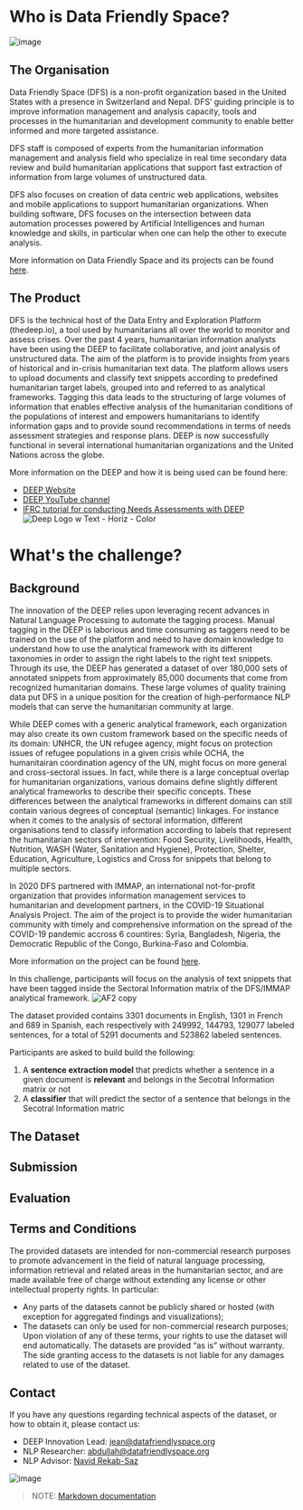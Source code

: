 # Who is Data Friendly Space?
![image](https://user-images.githubusercontent.com/71701125/112319641-8ea04b80-8cae-11eb-8a09-d6ee15d17d0a.png)

## The Organisation

Data Friendly Space (DFS) is a non-profit organization based in the United States with a presence in Switzerland and Nepal. DFS’ guiding principle is to improve information management and analysis capacity, tools and processes in the humanitarian and development community to enable better informed and more targeted assistance.

DFS staff is composed of experts from the humanitarian information management and analysis field who specialize in real time secondary data review and build humanitarian applications that support fast extraction of information from large volumes of unstructured data.

DFS also focuses on creation of data centric web applications, websites and mobile applications to support humanitarian organizations. When building software, DFS focuses on the intersection between data automation processes powered by Artificial Intelligences and human knowledge and skills, in particular when one can help the other to execute analysis.

More information on Data Friendly Space and its projects can be found [here](https://datafriendlyspace.org/).

## The Product

DFS is the technical host of the Data Entry and Exploration Platform (thedeep.io), a tool used by humanitarians all over the world to monitor and assess crises. Over the past 4 years, humanitarian information analysts have been using the DEEP to facilitate collaborative, and joint analysis of unstructured data. The aim of the platform is to provide insights from years of historical and in-crisis humanitarian text data. The platform allows users to upload documents and classify text snippets according to predefined humanitarian target labels, grouped into and referred to as analytical frameworks. Tagging this data leads to the structuring of large volumes of information that enables effective analysis of the humanitarian conditions of the populations of interest and empowers humanitarians to identify information gaps and to provide sound recommendations in terms of needs assessment strategies and response plans. DEEP is now successfully functional in several international humanitarian organizations and the United Nations across the globe.

More information on the DEEP and how it is being used can be found here:
*	[DEEP Website](https://www.thedeep.io/)
*	[DEEP YouTube channel](https://www.youtube.com/channel/UCO3naDryeQIFny6BsEJwCaA)
*	[IFRC tutorial for conducting Needs Assessments with DEEP](https://deephelp.zendesk.com/hc/en-us/articles/360041904812-4-DEEP-Using-the-DEEP-Platform-)
![Deep Logo w Text - Horiz - Color](https://user-images.githubusercontent.com/71701125/112319706-9cee6780-8cae-11eb-9ea5-da96e2935e27.png)

# What's the challenge?

## Background

The innovation of the DEEP relies upon leveraging recent advances in Natural Language Processing to automate the tagging process. Manual tagging in the DEEP is laborious and time consuming as taggers need to be trained on the use of the platform and need to have domain knowledge to understand how to use the analytical framework with its different taxonomies in order to assign the right labels to the right text snippets. Through its use, the DEEP has generated a dataset of over 180,000 sets of annotated snippets from approximately 85,000 documents that come from recognized humanitarian domains. These large volumes of quality training data put DFS in a unique position for the creation of high-performance NLP models that can serve the humanitarian community at large. 

While DEEP comes with a generic analytical framework, each organization may also create its own custom framework based on the specific needs of its domain: UNHCR, the UN refugee agency, might focus on protection issues of refugee populations in a given crisis while OCHA, the humanitairan coordination agency of the UN, might focus on more general and cross-sectoral issues. In fact, while there is a large conceptual overlap for humanitarian organizations, various domains define slightly different analytical frameworks to describe their specific concepts. These differences between the analytical frameworks in different domains can still contain various degrees of conceptual (semantic) linkages. For instance when it comes to the analysis of sectoral information, different organisations tend to classify information according to labels that represent the humanitarian sectors of intervention: Food Security, Livelihoods, Health, Nutrition, WASH (Water, Sanitation and Hygiene), Protection, Shelter, Education, Agriculture, Logistics and Cross for snippets that belong to multiple sectors.

In 2020 DFS partnered with IMMAP, an international not-for-profit organization that provides information management services to humanitarian and development partners, in the COVID-19 Situational Analysis Project. The aim of the project is to provide the wider humanitarian community with timely and comprehensive information on the spread of the COVID-19 pandemic accross 6 countires: Syria, Bangladesh, Nigeria, the Democratic Republic of the Congo, Burkina-Faso and Colombia.

More information on the project can be found [here](https://immap.org/news/covid-19-situational-analysis-project-in-six-countries/).

In this challenge, participants will focus on the analysis of text snippets that have been tagged inside the Sectoral Information matrix of the DFS/IMMAP analytical framework.
![AF2 copy](https://user-images.githubusercontent.com/71701125/112320895-bf34b500-8caf-11eb-8266-e00ece292633.png)

The dataset provided contains 3301 documents in English, 1301 in French and 689 in Spanish, each respectively with 249992, 144793, 129077 labeled sentences, for a total of 5291 documents and 523862 labeled sentences.

Participants are asked to build build the following:
  1. A **sentence extraction model** that predicts whether a sentence in a given document is **relevant** and belongs in the Secotral Information matrix or not
  2. A **classifier** that will predict the sector of a sentence that belongs in the Secotral Information matric

## The Dataset

## Submission

## Evaluation

## Terms and Conditions

The provided datasets are intended for non-commercial research purposes to promote advancement in the field of natural language processing, information retrieval and related areas in the humanitarian sector, and are made available free of charge without extending any license or other intellectual property rights. In particular:

* Any parts of the datasets cannot be publicly shared or hosted (with exception for aggregated findings and visualizations);
* The datasets can only be used for non-commercial research purposes; Upon violation of any of these terms, your rights to use the dataset will end automatically. The datasets are provided “as is” without warranty. The side granting access to the datasets is not liable for any damages related to use of the dataset.

## Contact

If you have any questions regarding technical aspects of the dataset, or how to obtain it, please contact us:
* DEEP Innovation Lead: jean@datafriendlyspace.org
* NLP Researcher: abdullah@datafriendlyspace.org
* NLP Advisor: [Navid Rekab-Saz](http://navid-rekabsaz.com/)

 ![image](https://user-images.githubusercontent.com/71701125/112473998-53198600-8d6f-11eb-908c-060ae568226c.png)


> NOTE: [Markdown documentation](https://www.markdownguide.org/basic-syntax/)
